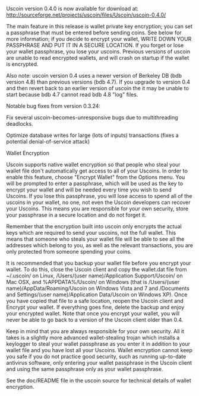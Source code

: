 Uscoin version 0.4.0 is now available for download at:
http://sourceforge.net/projects/uscoin/files/Uscoin/uscoin-0.4.0/

The main feature in this release is wallet private key encryption;
you can set a passphrase that must be entered before sending coins.
See below for more information; if you decide to encrypt your wallet,
WRITE DOWN YOUR PASSPHRASE AND PUT IT IN A SECURE LOCATION. If you
forget or lose your wallet passphrase, you lose your uscoins.
Previous versions of uscoin are unable to read encrypted wallets,
and will crash on startup if the wallet is encrypted.

Also note: uscoin version 0.4 uses a newer version of Berkeley DB
(bdb version 4.8) than previous versions (bdb 4.7). If you upgrade
to version 0.4 and then revert back to an earlier version of uscoin
the it may be unable to start because bdb 4.7 cannot read bdb 4.8
"log" files.


Notable bug fixes from version 0.3.24:

Fix several uscoin-becomes-unresponsive bugs due to multithreading
deadlocks.

Optimize database writes for large (lots of inputs) transactions
(fixes a potential denial-of-service attack)


Wallet Encryption

Uscoin supports native wallet encryption so that people who steal your
wallet file don't automatically get access to all of your Uscoins.
In order to enable this feature, choose "Encrypt Wallet" from the
Options menu.  You will be prompted to enter a passphrase, which
will be used as the key to encrypt your wallet and will be needed
every time you wish to send Uscoins.  If you lose this passphrase,
you will lose access to spend all of the uscoins in your wallet,
no one, not even the Uscoin developers can recover your Uscoins.
This means you are responsible for your own security, store your
passphrase in a secure location and do not forget it.

Remember that the encryption built into uscoin only encrypts the
actual keys which are required to send your uscoins, not the full
wallet.  This means that someone who steals your wallet file will
be able to see all the addresses which belong to you, as well as the
relevant transactions, you are only protected from someone spending
your coins.

It is recommended that you backup your wallet file before you
encrypt your wallet.  To do this, close the Uscoin client and
copy the wallet.dat file from ~/.uscoin/ on Linux, /Users/(user
name)/Application Support/Uscoin/ on Mac OSX, and %APPDATA%/Uscoin/
on Windows (that is /Users/(user name)/AppData/Roaming/Uscoin on
Windows Vista and 7 and /Documents and Settings/(user name)/Application
Data/Uscoin on Windows XP).  Once you have copied that file to a
safe location, reopen the Uscoin client and Encrypt your wallet.
If everything goes fine, delete the backup and enjoy your encrypted
wallet.  Note that once you encrypt your wallet, you will never be
able to go back to a version of the Uscoin client older than 0.4.

Keep in mind that you are always responsible for your own security.
All it takes is a slightly more advanced wallet-stealing trojan which
installs a keylogger to steal your wallet passphrase as you enter it
in addition to your wallet file and you have lost all your Uscoins.
Wallet encryption cannot keep you safe if you do not practice
good security, such as running up-to-date antivirus software, only
entering your wallet passphrase in the Uscoin client and using the
same passphrase only as your wallet passphrase.

See the doc/README file in the uscoin source for technical details
of wallet encryption.
